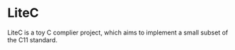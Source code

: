 # LiteC
LiteC is a toy C complier project, which aims to implement a small subset of the C11 standard. 
